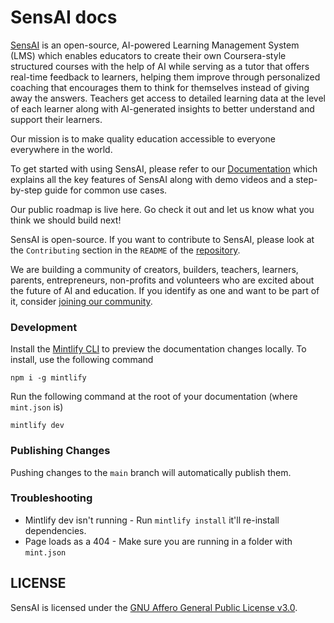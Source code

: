 # SensAI docs

[SensAI](https://sensai.hyperverge.org/) is an open-source, AI-powered Learning Management System (LMS) which enables educators to create their own Coursera-style structured courses with the help of AI while serving as a tutor that offers real-time feedback to learners, helping them improve through personalized coaching that encourages them to think for themselves instead of giving away the answers. Teachers get access to detailed learning data at the level of each learner along with AI-generated insights to better understand and support their learners.

Our mission is to make quality education accessible to everyone everywhere in the world.

To get started with using SensAI, please refer to our [Documentation](https://docs.sensai.hyperverge.org/overview) which explains all the key features of SensAI along with demo videos and a step-by-step guide for common use cases.

Our public roadmap is live here. Go check it out and let us know what you think we should build next!

SensAI is open-source. If you want to contribute to SensAI, please look at the `Contributing` section in the `README` of the [repository](https://gitlab.com/hvacademy/sensai-ai).

We are building a community of creators, builders, teachers, learners, parents, entrepreneurs, non-profits and volunteers who are excited about the future of AI and education. If you identify as one and want to be part of it, consider [joining our community](https://chat.whatsapp.com/LmiulDbWpcXIgqNK6fZyxe).

### Development

Install the [Mintlify CLI](https://www.npmjs.com/package/mintlify) to preview the documentation changes locally. To install, use the following command

```
npm i -g mintlify
```

Run the following command at the root of your documentation (where `mint.json` is)

```
mintlify dev
```

### Publishing Changes

Pushing changes to the `main` branch will automatically publish them.

### Troubleshooting

- Mintlify dev isn't running - Run `mintlify install` it'll re-install dependencies.
- Page loads as a 404 - Make sure you are running in a folder with `mint.json`


## LICENSE

SensAI is licensed under the [GNU Affero General Public License v3.0](LICENSE).
